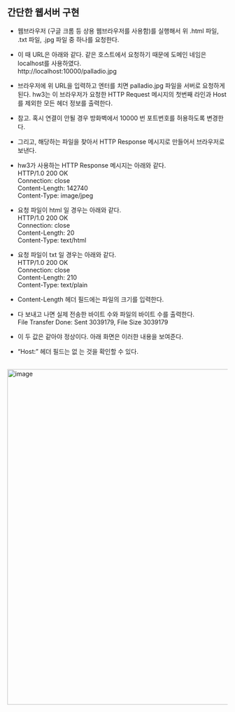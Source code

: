 <h2> 간단한 웹서버 구현 </h2>

- 웹브라우저 (구글 크롬 등 상용 웹브라우저를 사용함)를 실행해서 위 .html 파일, .txt 파일, .jpg 파일 중 하나를 요청한다.
- 이 때 URL은 아래와 같다. 같은 호스트에서 요청하기 때문에 도메인 네임은 localhost를 사용하였다.<br>
  http://localhost:10000/palladio.jpg
- 브라우저에 위 URL을 입력하고 엔터를 치면 palladio.jpg 파일을 서버로 요청하게 된다. hw3는 이 브라우저가 요청한 HTTP Request 메시지의 첫번째 라인과 Host를 제외한 모든 헤더 정보를 출력한다.
- 참고. 혹시 연결이 안될 경우 방화벽에서 10000 번 포트번호를 허용하도록 변경한다.
- 그리고, 해당하는 파일을 찾아서 HTTP Response 메시지로 만들어서 브라우저로 보낸다.
  
- hw3가 사용하는 HTTP Response 메시지는 아래와 같다. <br>
HTTP/1.0 200 OK <br>
Connection: close <br>
Content-Length: 142740 <br>
Content-Type: image/jpeg <br>

- 요청 파일이 html 일 경우는 아래와 같다. <br>
HTTP/1.0 200 OK <br>
Connection: close <br>
Content-Length: 20 <br>
Content-Type: text/html <br>

- 요청 파일이 txt 일 경우는 아래와 같다. <br>
HTTP/1.0 200 OK <br>
Connection: close <br>
Content-Length: 210 <br>
Content-Type: text/plain <br>

- Content-Length 헤더 필드에는 파일의 크기를 입력한다.
- 다 보내고 나면 실제 전송한 바이트 수와 파일의 바이트 수를 출력한다. <br>
File Transfer Done: Sent 3039179, File Size 3039179 <br>

- 이 두 값은 같아야 정상이다. 아래 화면은 이러한 내용을 보여준다. 
- “Host:” 헤더 필드는 없 는 것을 확인할 수 있다.
<br>

<img width="766" alt="image" src="https://github.com/yoon-mina/socketprog/assets/143046108/cfb10473-3106-4c34-9048-4f0e552fe672">
